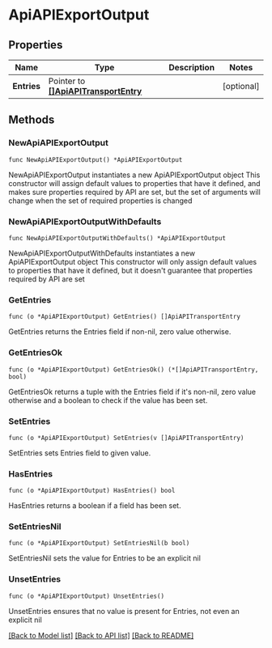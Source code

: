 # ApiAPIExportOutput

## Properties

Name | Type | Description | Notes
------------ | ------------- | ------------- | -------------
**Entries** | Pointer to [**[]ApiAPITransportEntry**](ApiAPITransportEntry.md) |  | [optional] 

## Methods

### NewApiAPIExportOutput

`func NewApiAPIExportOutput() *ApiAPIExportOutput`

NewApiAPIExportOutput instantiates a new ApiAPIExportOutput object
This constructor will assign default values to properties that have it defined,
and makes sure properties required by API are set, but the set of arguments
will change when the set of required properties is changed

### NewApiAPIExportOutputWithDefaults

`func NewApiAPIExportOutputWithDefaults() *ApiAPIExportOutput`

NewApiAPIExportOutputWithDefaults instantiates a new ApiAPIExportOutput object
This constructor will only assign default values to properties that have it defined,
but it doesn't guarantee that properties required by API are set

### GetEntries

`func (o *ApiAPIExportOutput) GetEntries() []ApiAPITransportEntry`

GetEntries returns the Entries field if non-nil, zero value otherwise.

### GetEntriesOk

`func (o *ApiAPIExportOutput) GetEntriesOk() (*[]ApiAPITransportEntry, bool)`

GetEntriesOk returns a tuple with the Entries field if it's non-nil, zero value otherwise
and a boolean to check if the value has been set.

### SetEntries

`func (o *ApiAPIExportOutput) SetEntries(v []ApiAPITransportEntry)`

SetEntries sets Entries field to given value.

### HasEntries

`func (o *ApiAPIExportOutput) HasEntries() bool`

HasEntries returns a boolean if a field has been set.

### SetEntriesNil

`func (o *ApiAPIExportOutput) SetEntriesNil(b bool)`

 SetEntriesNil sets the value for Entries to be an explicit nil

### UnsetEntries
`func (o *ApiAPIExportOutput) UnsetEntries()`

UnsetEntries ensures that no value is present for Entries, not even an explicit nil

[[Back to Model list]](../README.md#documentation-for-models) [[Back to API list]](../README.md#documentation-for-api-endpoints) [[Back to README]](../README.md)



